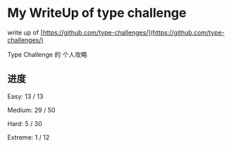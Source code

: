 # My WriteUp of type challenge

write up of [https://github.com/type-challenges/](https://github.com/type-challenges/)

Type Challenge 的 个人攻略


## 进度
Easy: 13 / 13

Medium: 29 / 50

Hard: 5 / 30

Extreme: 1 / 12